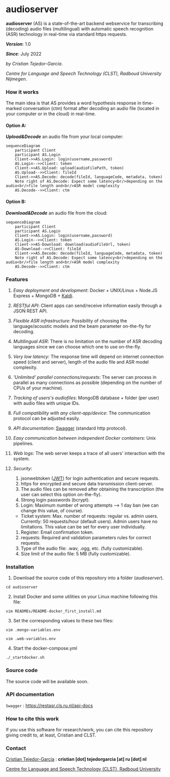 audioserver
=======================================================

**audioserver** (AS) is a state-of-the-art backend webservice for transcribing (decoding) audio files (multilingual) with automatic speech recognition (ASR) technology in real-time via standard https requests.

***Version***: 1.0

***Since***: July 2022

*by Cristian Tejedor-García*.

*Centre for Language and Speech Technology (CLST), Radboud University Nijmegen*.


###  How it works
The main idea is that AS provides a word hypothesis response in time-marked conversation (ctm) format after decoding an audio file (located in your computer or in the cloud) in real-time.

#### Option A:
***Upload&Decode*** an audio file from your local computer:

```mermaid
sequenceDiagram
	participant Client
	participant AS.Login
	Client->>AS.Login: login(username,password)
	AS.Login-->>Client: token
	Client->>AS.Upload: upload(audioFilePath, token)
	AS.Upload-->>Client: fileId
	Client->>AS.Decode: decode(fileId, languageCode, metadata, token)
	Note right of AS.Decode: Expect some latency<br/>depending on the audio<br/>file length and<br/>ASR model complexity
	AS.Decode-->>Client: ctm
```

#### Option B:
***Download&Decode*** an audio file from the cloud:
```mermaid
sequenceDiagram
	participant Client
	participant AS.Login
	Client->>AS.Login: login(username,password)
	AS.Login-->>Client: token
	Client->>AS-Download: download(audioFileUrl, token)
	AS-Download-->>Client: fileId
	Client->>AS.Decode: decode(fileId, languageCode, metadata, token)
	Note right of AS.Decode: Expect some latency<br/>depending on the audio<br/>file length and<br/>ASR model complexity
	AS.Decode-->>Client: ctm
```

### Features

1. *Easy deployment and development*: Docker + UNIX/Linux + Node.JS Express + MongoDB + [Kaldi](https://hub.docker.com/r/kaldiasr/kaldi).

1. *RESTful API*: Client apps can send/receive information easily through a JSON REST API.

1. *Flexible ASR infrastructure:* Possibility of choosing the language/acoustic models and the beam parameter on-the-fly for decoding.

1. *Multilingual ASR*: There is no limitation on the number of ASR decoding languages since we can choose which one to use on-the-fly.

1. *Very low latency*: The response time will depend on internet connection speed (client and server), length of the audio file and ASR model complexity.

1. *'Unlimited' parallel connections/requests*: The server can process in parallel as many connections as possible (depending on the number of CPUs of your machine).

1. *Tracking of users's audiofiles*: MongoDB database + folder (per user) with audio files with unique IDs.

1. *Full compatibility with any client-app/device*: The communication protocol can be adjusted easily.

1. *API documentation*: [Swagger](https://restasr.cls.ru.nl/api-docs) (standard http protocol).

1. *Easy communication between independent Docker containers*: Unix pipelines.

1. *Web logs*: The web server keeps a trace of all users' interaction with the system.

1. *Security*:
   1. jsonwebtoken ([JWT](https://jwt.io/)) for login authentication and secure requests.
   1. https for encrypted and secure data transmission client-server.
   1. The audio files can be removed after obtaining the transcription (the user can select this option on-the-fly).
   1. Strong login passwords (bcrypt).
   1. Login: Maximum number of wrong attempts –> 1 day ban (we can change this value, of course).
   - Ticket system: Max. number of requests: regular vs. admin users. Currently: 50 requests/hour (default users). Admin users have no limitations. This value can be set for every user individually.
   1. Register: Email confirmation token.
   1. requests: Required and validation parameters rules for correct requests.
   1. Type of the audio file: .wav, .ogg, etc. (fully customizable).
   1. Size limit of the audio file: 5 MB (fully customizable).



###  Installation

1. Download the source code of this repository into a folder (*audioserver*).

`cd audioserver`

2. Install Docker and some utilities on your Linux machine following this file:

`vim READMEs/README-docker_first_install.md`

3. Set the corresponding values to these two files:

`vim .mongo-variables.env`

`vim .web-variables.env`

4. Start the docker-compose.yml

`./_startdocker.sh`



###  Source code
The source code will be available soon.


### API documentation
`Swagger` : <https://restasr.cls.ru.nl/api-docs>


### How to cite this work
If you use this software for research/work, you can cite this repository giving credit to, at least, Cristian and CLST.


### Contact
[Cristian Tejedor-García](https://cristiantg.com) : **cristian [dot] tejedorgarcia [at] ru [dot] nl**

[Centre for Language and Speech Technology (CLST), Radboud University](https://www.ru.nl/clst/vm/contact-us/ "CLST")
